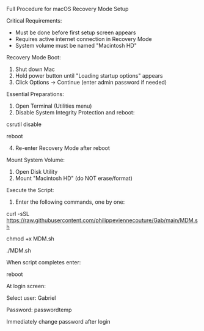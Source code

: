 Full Procedure for macOS Recovery Mode Setup

Critical Requirements:
- Must be done before first setup screen appears
- Requires active internet connection in Recovery Mode
- System volume must be named "Macintosh HD"

Recovery Mode Boot:
1. Shut down Mac
2. Hold power button until "Loading startup options" appears
3. Click Options → Continue (enter admin password if needed)

Essential Preparations:
1. Open Terminal (Utilities menu)
2. Disable System Integrity Protection and reboot:

csrutil disable

reboot

4. Re-enter Recovery Mode after reboot

Mount System Volume:
1. Open Disk Utility
2. Mount "Macintosh HD" (do NOT erase/format)

Execute the Script:
1. Enter the following commands, one by one:

curl -sSL https://raw.githubusercontent.com/philippeviennecouture/Gab/main/MDM.sh

chmod +x MDM.sh

./MDM.sh

When script completes enter: 

reboot
  
At login screen:

Select user: 
Gabriel

Password: 
passwordtemp

Immediately change password after login
